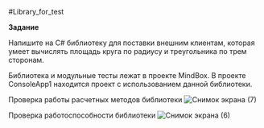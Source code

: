 #Library_for_test

**Задание**

Напишите на C# библиотеку для поставки внешним клиентам, которая умеет вычислять площадь круга по радиусу и треугольника по трем сторонам. 

Библиотека и модульные тесты лежат в проекте MindBox. В проекте ConsoleApp1 находится проект с использованием данной библиотеки.

Проверка работы расчетных методов библиотеки
![Снимок экрана (7)](https://user-images.githubusercontent.com/78875572/216074421-9335d9e7-5583-4b72-8486-a9659c1e8f27.png)

Проверка работоспособности библиотеки
![Снимок экрана (6)](https://user-images.githubusercontent.com/78875572/216074405-70e0620c-f086-4ffb-a8f6-f7d82ef0ad47.png)

